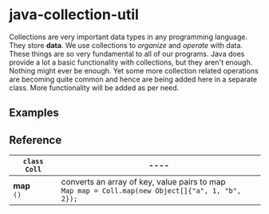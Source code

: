 # java-collection-util

Collections are very important data types in any programming language. They store
**data**. We use collections to *organize* and *operate* with data. These things
are so very fundamental to all of our programs. Java does provide a lot a basic
functionality with collections, but they aren't enough. Nothing might ever be enough.
Yet some more collection related operations are becoming quite common and hence are
being added here in a separate class. More functionality will be added as per need.


## Examples

## Reference

| `class Coll` |----|
|------------- |----|
| **map** <br/> `()` | converts an array of key, value pairs to map <br/> `Map map = Coll.map(new Object[]{"a", 1, "b", 2});` |

